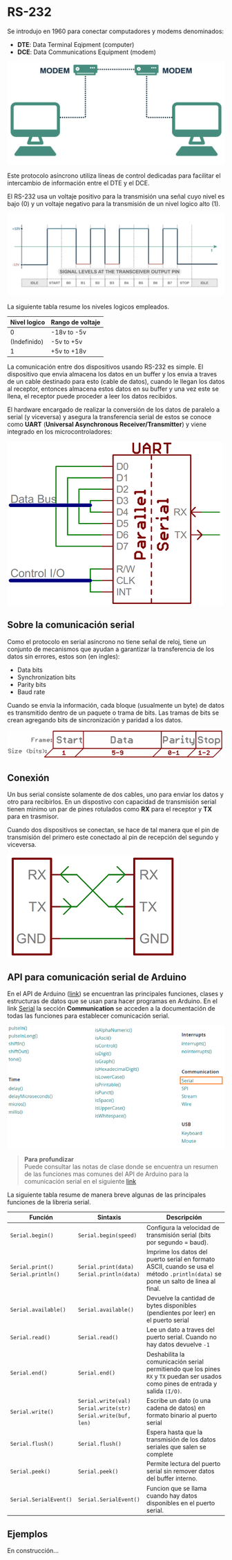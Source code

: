 # RS-232

Se introdujo en 1960 para conectar computadores y modems denominados:
* **DTE**: Data Terminal Eqipment (computer)
* **DCE**: Data Communications Equipment (modem)

![modem_pc](modem_pc.png)

Este protocolo asíncrono utiliza líneas de control dedicadas para facilitar el intercambio de información entre el DTE y el DCE.

El RS-232 usa un voltaje positivo para la transmisión una señal cuyo nivel es bajo (0) y un voltaje negativo para la transmisión de un nivel logico alto (1).

![logic_levels](logic_levels.png)

La siguiente tabla resume los niveles logicos empleados.

|Nivel logico|Rango de voltaje|
|---|---|
|0|-18v to -5v|
|(Indefinido)|-5v to +5v|
|1|+5v to +18v|

La comunicación entre dos dispositivos usando RS-232 es simple. El dispositivo que envia almacena los datos en un buffer y los envia a traves de un cable destinado para esto (cable de datos), cuando le llegan los datos al receptor, entonces almacena estos datos en su buffer y una vez este se llena, el receptor puede proceder a leer los datos recibidos.

El hardware encargado de realizar la conversión de los datos de paralelo a serial (y viceversa) y asegura la transferencia serial de estos se conoce como **UART** (**Universal Asynchronous Receiver/Transmitter**) y viene integrado en los microcontroladores:

![uart](uart.png)

## Sobre la comunicación serial

Como el protocolo en serial asíncrono no tiene señal de reloj, tiene un conjunto de mecanismos que ayudan a garantizar la transferencia de los datos sin errores, estos son (en ingles):
* Data bits
* Synchronization bits
* Parity bits
* Baud rate

Cuando se envia la información, cada bloque (usualmente un byte) de datos es transmitido dentro de un paquete o trama de bits. Las tramas de bits se crean agregando bits de sincronización y paridad a los datos.

![trama_serial](serial_frame.png)

## Conexión 

Un bus serial consiste solamente de dos cables, uno para enviar los datos y otro para recibirlos. En un dispostivo con capacidad de transmisión serial tienen minimo un par de pines rotulados como **RX** para el receptor y **TX** para en trasmisor.

Cuando dos dispositivos se conectan, se hace de tal manera que el pin de transmisión del primero este conectado al pin de recepción del segundo y viceversa.

![conexion_serial](conexion_serial.png)

## API para comunicación serial de Arduino

En el API de Arduino ([link](https://www.arduino.cc/reference/en/)) se encuentran las principales funciones, clases y estructuras de datos que se usan para hacer programas en Arduino. En el link [Serial](https://www.arduino.cc/reference/en/language/functions/communication/serial/) la sección **Communication** se acceden a la documentación de todas las funciones para establecer comunicación serial.

![API_Arduino](API_serial.png)

> **Para profundizar** <br>
> Puede consultar las notas de clase donde se encuentra un resumen de las funciones mas comunes del API de Arduino para la comunicación serial en el siguiente [link](https://udea-iot.github.io/UdeA_IoT-page/docs/sesiones/percepcion/sesion4a)


La siguiente tabla resume de manera breve algunas de las principales funciones de la libreria serial.

|Función|Sintaxis|Descripción|
|---|---|---|
|`Serial.begin()`|`Serial.begin(speed)`|Configura la velocidad de transmisión serial (bits por segundo = baud).|
|`Serial.print()` </br> `Serial.println()`|`Serial.print(data)`</br> `Serial.println(data)`|Imprime los datos del puerto serial en formato ASCII, cuando se usa el método `.println(data)` se pone un salto de linea al final.|
|`Serial.available()`|`Serial.available()`|Devuelve la cantidad de bytes disponibles (pendientes por leer) en el puerto serial|
|`Serial.read()`|`Serial.read()`|Lee un dato a traves del puerto serial. Cuando no hay datos devuelve `-1`|
|`Serial.end()`|`Serial.end()`|Deshabilita la comunicación serial permitiendo que los pines `RX` y `TX` puedan ser usados como pines de entrada y salida `(I/O)`.|
|`Serial.write()`|`Serial.write(val)` </br> `Serial.write(str)` </br> `Serial.write(buf, len)`|Escribe un dato (o una cadena de datos) en formato binario al puerto serial|
|`Serial.flush()`|`Serial.flush()`|Espera hasta que la transmisión de los datos seriales que salen se complete|
|`Serial.peek()`|`Serial.peek()`|Permite lectura del puerto serial sin remover datos del buffer interno. |
|`Serial.SerialEvent()`|`Serial.SerialEvent()`|Funcion que se llama cuando hay datos disponibles en el puerto serial.|

## Ejemplos 

En construcción...
